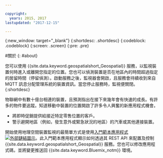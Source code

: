 ```yaml
---

copyright:
  years: 2015, 2017
lastupdated: "2017-12-15"

---
```


<!-- Attribute definitions -->
{:new_window: target="_blank"}
{:shortdesc: .shortdesc}
{:codeblock: .codeblock}
{:screen: .screen}
{:pre: .pre}

#關於
{: #about}


您可以使用 {{site.data.keyword.geospatialshort_Geospatial}} 服務，以監視裝置何時進入或離開您指定的位置。您也可以偵測裝置是否在地區內的時間超過指定的居留時間（停留偵測）。啟動服務之後，監視器會開啟，且服務會持續收到來自 MQTT 訊息分配管理系統的裝置資訊。當您停止服務時，監視便關閉。
{:shortdesc}


物聯網中有數十億台相連的裝置，且預測指出在接下來幾年會有快速的成長。有許多的物件要追蹤。知道移動中裝置的位置開啟了許多令人興奮的新應用程式機會。

* 將即時促銷提供給接近特定零售位置的客戶。
* 警示避開地區（例如，發生意外或緊急狀況的地區）的汽車或其他連接裝置。


開始使用地理空間裝置監視的最簡單方式是使用[入門範本應用程式 ![外部鏈結圖示](../../icons/launch-glyph.svg "外部鏈結圖示")](https://www.ibm.com/developerworks/library/mo-monitordevices-app/index.html)。此入門範本應用程式顯示如何透過其 REST API 來配置及控制 {{site.data.keyword.geospatialshort_Geospatial}} 服務。您也可以修改應用程式碼，並將變更推送回 {{site.data.keyword.Bluemix_notm}} 環境。
